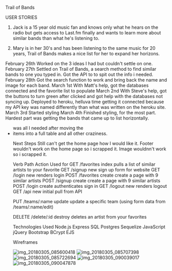 
Trail of Bands


USER STORIES
1. Jack is a 15 year old music fan and knows only what he hears on the radio but gets access to Last.fm finally and wants to learn more about similar bands than what he's listening to.

2. Mary is in her 30's and has been listening to the same music for 20 years, Trail of Bands makes a nice list for her to expand her horizons. 

February 26th
Worked on the 3 ideas I had but couldn't settle on one.
February 27th
Settled on Trail of Bands, a search method to find similar bands to one you typed in. Got the API to to spit out the info i needed.
February 28th
Got the search function to work and bring back the name and image for each band.
March 1st
With Matt's help, got the databases connected and the favorite list to populate
March 2nd
With Steve's help, got the buttons to turn green after clicked and got help with the databases not syncing up. Deployed to heroku, helluva time  getting it connected because my API key was named differently than what was written on the heroku site.
March 3rd
Started styling
March 4th
Finished styling, for the most part. Hardest part was getting the bands that came up to list horizontally. <ul class="col-md-4"> was all I needed after moving the <li> items into a full table and all other craziness.

Next Steps
Still can't get the home page how I would like it. Footer wouldn't work on the home page so i scrapped it. Image wouldnn't work so i scrapped it.

Verb    Path    Action    Used for
GET    /favorites   index    pulls a list of similar artists to your favorite
GET    /signup    new    sign up form for website
GET    /login   new    renders login
POST    /favorites    create    create a page with 9 similar artists
POST    /signup    create    create a page with 9 similar artists
POST    /login    create    authenticates sign in
GET    /logout   new    renders logout
GET    /api   new   initial pull from API

PUT    /teams/:name    update    update a specific team (using form data from /teams/:name/edit)

DELETE    /delete/:id   destroy    deletes an artist from your favorites

Technologies Used
Node.js
Express
SQL
Postgres
Sequelize
JavaScript
jQuery
Bootstrap
BCrypt
EJS


Wireframes

![img_20180305_085600418](https://user-images.githubusercontent.com/35078480/37439815-20355afa-27b7-11e8-9bf8-ac4618bf7d98.jpg)
![img_20180305_085707398](https://user-images.githubusercontent.com/35078480/37439816-2051d004-27b7-11e8-9da0-779d864beced.jpg)
![img_20180305_085722694](https://user-images.githubusercontent.com/35078480/37439817-206d6634-27b7-11e8-89f0-d56b3fd83952.jpg)
![img_20180305_090039017](https://user-images.githubusercontent.com/35078480/37439818-208abc5c-27b7-11e8-9ef6-49795a55d856.jpg)
![img_20180305_090047878](https://user-images.githubusercontent.com/35078480/37439819-20a2ce6e-27b7-11e8-9015-bdeb6e2d87e6.jpg)
